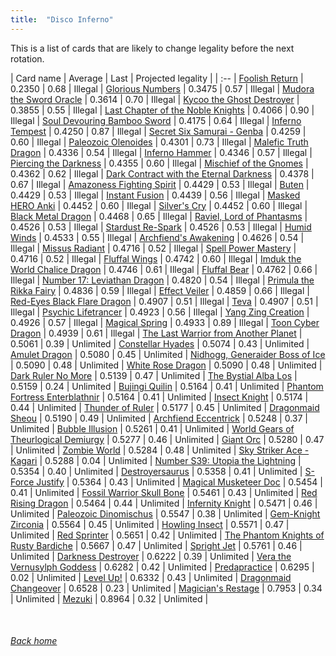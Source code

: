 ```yaml
---
title:  "Disco Inferno"
---
```


This is a list of cards that are likely to change legality before the next rotation.

| Card name | Average | Last | Projected legality |
| :-- |
[Foolish Return](https://db.ygoprodeck.com/card/?search=Foolish%20Return) | 0.2350 | 0.68 | Illegal |
[Glorious Numbers](https://db.ygoprodeck.com/card/?search=Glorious%20Numbers) | 0.3475 | 0.57 | Illegal |
[Mudora the Sword Oracle](https://db.ygoprodeck.com/card/?search=Mudora%20the%20Sword%20Oracle) | 0.3614 | 0.70 | Illegal |
[Kycoo the Ghost Destroyer](https://db.ygoprodeck.com/card/?search=Kycoo%20the%20Ghost%20Destroyer) | 0.3855 | 0.55 | Illegal |
[Last Chapter of the Noble Knights](https://db.ygoprodeck.com/card/?search=Last%20Chapter%20of%20the%20Noble%20Knights) | 0.4066 | 0.90 | Illegal |
[Soul Devouring Bamboo Sword](https://db.ygoprodeck.com/card/?search=Soul%20Devouring%20Bamboo%20Sword) | 0.4175 | 0.64 | Illegal |
[Inferno Tempest](https://db.ygoprodeck.com/card/?search=Inferno%20Tempest) | 0.4250 | 0.87 | Illegal |
[Secret Six Samurai - Genba](https://db.ygoprodeck.com/card/?search=Secret%20Six%20Samurai%20-%20Genba) | 0.4259 | 0.60 | Illegal |
[Paleozoic Olenoides](https://db.ygoprodeck.com/card/?search=Paleozoic%20Olenoides) | 0.4301 | 0.73 | Illegal |
[Malefic Truth Dragon](https://db.ygoprodeck.com/card/?search=Malefic%20Truth%20Dragon) | 0.4336 | 0.54 | Illegal |
[Inferno Hammer](https://db.ygoprodeck.com/card/?search=Inferno%20Hammer) | 0.4346 | 0.57 | Illegal |
[Piercing the Darkness](https://db.ygoprodeck.com/card/?search=Piercing%20the%20Darkness) | 0.4355 | 0.60 | Illegal |
[Mischief of the Gnomes](https://db.ygoprodeck.com/card/?search=Mischief%20of%20the%20Gnomes) | 0.4362 | 0.62 | Illegal |
[Dark Contract with the Eternal Darkness](https://db.ygoprodeck.com/card/?search=Dark%20Contract%20with%20the%20Eternal%20Darkness) | 0.4378 | 0.67 | Illegal |
[Amazoness Fighting Spirit](https://db.ygoprodeck.com/card/?search=Amazoness%20Fighting%20Spirit) | 0.4429 | 0.53 | Illegal |
[Buten](https://db.ygoprodeck.com/card/?search=Buten) | 0.4429 | 0.53 | Illegal |
[Instant Fusion](https://db.ygoprodeck.com/card/?search=Instant%20Fusion) | 0.4439 | 0.56 | Illegal |
[Masked HERO Anki](https://db.ygoprodeck.com/card/?search=Masked%20HERO%20Anki) | 0.4452 | 0.60 | Illegal |
[Silver's Cry](https://db.ygoprodeck.com/card/?search=Silver's%20Cry) | 0.4452 | 0.60 | Illegal |
[Black Metal Dragon](https://db.ygoprodeck.com/card/?search=Black%20Metal%20Dragon) | 0.4468 | 0.65 | Illegal |
[Raviel, Lord of Phantasms](https://db.ygoprodeck.com/card/?search=Raviel,%20Lord%20of%20Phantasms) | 0.4526 | 0.53 | Illegal |
[Stardust Re-Spark](https://db.ygoprodeck.com/card/?search=Stardust%20Re-Spark) | 0.4526 | 0.53 | Illegal |
[Humid Winds](https://db.ygoprodeck.com/card/?search=Humid%20Winds) | 0.4533 | 0.55 | Illegal |
[Archfiend's Awakening](https://db.ygoprodeck.com/card/?search=Archfiend's%20Awakening) | 0.4626 | 0.54 | Illegal |
[Missus Radiant](https://db.ygoprodeck.com/card/?search=Missus%20Radiant) | 0.4716 | 0.52 | Illegal |
[Spell Power Mastery](https://db.ygoprodeck.com/card/?search=Spell%20Power%20Mastery) | 0.4716 | 0.52 | Illegal |
[Fluffal Wings](https://db.ygoprodeck.com/card/?search=Fluffal%20Wings) | 0.4742 | 0.60 | Illegal |
[Imduk the World Chalice Dragon](https://db.ygoprodeck.com/card/?search=Imduk%20the%20World%20Chalice%20Dragon) | 0.4746 | 0.61 | Illegal |
[Fluffal Bear](https://db.ygoprodeck.com/card/?search=Fluffal%20Bear) | 0.4762 | 0.66 | Illegal |
[Number 17: Leviathan Dragon](https://db.ygoprodeck.com/card/?search=Number%2017:%20Leviathan%20Dragon) | 0.4820 | 0.54 | Illegal |
[Primula the Rikka Fairy](https://db.ygoprodeck.com/card/?search=Primula%20the%20Rikka%20Fairy) | 0.4836 | 0.59 | Illegal |
[Effect Veiler](https://db.ygoprodeck.com/card/?search=Effect%20Veiler) | 0.4859 | 0.66 | Illegal |
[Red-Eyes Black Flare Dragon](https://db.ygoprodeck.com/card/?search=Red-Eyes%20Black%20Flare%20Dragon) | 0.4907 | 0.51 | Illegal |
[Teva](https://db.ygoprodeck.com/card/?search=Teva) | 0.4907 | 0.51 | Illegal |
[Psychic Lifetrancer](https://db.ygoprodeck.com/card/?search=Psychic%20Lifetrancer) | 0.4923 | 0.56 | Illegal |
[Yang Zing Creation](https://db.ygoprodeck.com/card/?search=Yang%20Zing%20Creation) | 0.4926 | 0.57 | Illegal |
[Magical Spring](https://db.ygoprodeck.com/card/?search=Magical%20Spring) | 0.4933 | 0.89 | Illegal |
[Toon Cyber Dragon](https://db.ygoprodeck.com/card/?search=Toon%20Cyber%20Dragon) | 0.4939 | 0.61 | Illegal |
[The Last Warrior from Another Planet](https://db.ygoprodeck.com/card/?search=The%20Last%20Warrior%20from%20Another%20Planet) | 0.5061 | 0.39 | Unlimited |
[Constellar Hyades](https://db.ygoprodeck.com/card/?search=Constellar%20Hyades) | 0.5074 | 0.43 | Unlimited |
[Amulet Dragon](https://db.ygoprodeck.com/card/?search=Amulet%20Dragon) | 0.5080 | 0.45 | Unlimited |
[Nidhogg, Generaider Boss of Ice](https://db.ygoprodeck.com/card/?search=Nidhogg,%20Generaider%20Boss%20of%20Ice) | 0.5090 | 0.48 | Unlimited |
[White Rose Dragon](https://db.ygoprodeck.com/card/?search=White%20Rose%20Dragon) | 0.5090 | 0.48 | Unlimited |
[Dark Ruler No More](https://db.ygoprodeck.com/card/?search=Dark%20Ruler%20No%20More) | 0.5139 | 0.47 | Unlimited |
[The Bystial Alba Los](https://db.ygoprodeck.com/card/?search=The%20Bystial%20Alba%20Los) | 0.5159 | 0.24 | Unlimited |
[Bujingi Quilin](https://db.ygoprodeck.com/card/?search=Bujingi%20Quilin) | 0.5164 | 0.41 | Unlimited |
[Phantom Fortress Enterblathnir](https://db.ygoprodeck.com/card/?search=Phantom%20Fortress%20Enterblathnir) | 0.5164 | 0.41 | Unlimited |
[Insect Knight](https://db.ygoprodeck.com/card/?search=Insect%20Knight) | 0.5174 | 0.44 | Unlimited |
[Thunder of Ruler](https://db.ygoprodeck.com/card/?search=Thunder%20of%20Ruler) | 0.5177 | 0.45 | Unlimited |
[Dragonmaid Sheou](https://db.ygoprodeck.com/card/?search=Dragonmaid%20Sheou) | 0.5190 | 0.49 | Unlimited |
[Archfiend Eccentrick](https://db.ygoprodeck.com/card/?search=Archfiend%20Eccentrick) | 0.5248 | 0.37 | Unlimited |
[Bubble Illusion](https://db.ygoprodeck.com/card/?search=Bubble%20Illusion) | 0.5261 | 0.41 | Unlimited |
[World Gears of Theurlogical Demiurgy](https://db.ygoprodeck.com/card/?search=World%20Gears%20of%20Theurlogical%20Demiurgy) | 0.5277 | 0.46 | Unlimited |
[Giant Orc](https://db.ygoprodeck.com/card/?search=Giant%20Orc) | 0.5280 | 0.47 | Unlimited |
[Zombie World](https://db.ygoprodeck.com/card/?search=Zombie%20World) | 0.5284 | 0.48 | Unlimited |
[Sky Striker Ace - Kagari](https://db.ygoprodeck.com/card/?search=Sky%20Striker%20Ace%20-%20Kagari) | 0.5288 | 0.04 | Unlimited |
[Number S39: Utopia the Lightning](https://db.ygoprodeck.com/card/?search=Number%20S39:%20Utopia%20the%20Lightning) | 0.5354 | 0.40 | Unlimited |
[Destroyersaurus](https://db.ygoprodeck.com/card/?search=Destroyersaurus) | 0.5358 | 0.41 | Unlimited |
[S-Force Justify](https://db.ygoprodeck.com/card/?search=S-Force%20Justify) | 0.5364 | 0.43 | Unlimited |
[Magical Musketeer Doc](https://db.ygoprodeck.com/card/?search=Magical%20Musketeer%20Doc) | 0.5454 | 0.41 | Unlimited |
[Fossil Warrior Skull Bone](https://db.ygoprodeck.com/card/?search=Fossil%20Warrior%20Skull%20Bone) | 0.5461 | 0.43 | Unlimited |
[Red Rising Dragon](https://db.ygoprodeck.com/card/?search=Red%20Rising%20Dragon) | 0.5464 | 0.44 | Unlimited |
[Infernity Knight](https://db.ygoprodeck.com/card/?search=Infernity%20Knight) | 0.5471 | 0.46 | Unlimited |
[Paleozoic Dinomischus](https://db.ygoprodeck.com/card/?search=Paleozoic%20Dinomischus) | 0.5547 | 0.38 | Unlimited |
[Gem-Knight Zirconia](https://db.ygoprodeck.com/card/?search=Gem-Knight%20Zirconia) | 0.5564 | 0.45 | Unlimited |
[Howling Insect](https://db.ygoprodeck.com/card/?search=Howling%20Insect) | 0.5571 | 0.47 | Unlimited |
[Red Sprinter](https://db.ygoprodeck.com/card/?search=Red%20Sprinter) | 0.5651 | 0.42 | Unlimited |
[The Phantom Knights of Rusty Bardiche](https://db.ygoprodeck.com/card/?search=The%20Phantom%20Knights%20of%20Rusty%20Bardiche) | 0.5667 | 0.47 | Unlimited |
[Spright Jet](https://db.ygoprodeck.com/card/?search=Spright%20Jet) | 0.5761 | 0.46 | Unlimited |
[Darkness Destroyer](https://db.ygoprodeck.com/card/?search=Darkness%20Destroyer) | 0.6222 | 0.39 | Unlimited |
[Vera the Vernusylph Goddess](https://db.ygoprodeck.com/card/?search=Vera%20the%20Vernusylph%20Goddess) | 0.6282 | 0.42 | Unlimited |
[Predapractice](https://db.ygoprodeck.com/card/?search=Predapractice) | 0.6295 | 0.02 | Unlimited |
[Level Up!](https://db.ygoprodeck.com/card/?search=Level%20Up!) | 0.6332 | 0.43 | Unlimited |
[Dragonmaid Changeover](https://db.ygoprodeck.com/card/?search=Dragonmaid%20Changeover) | 0.6528 | 0.23 | Unlimited |
[Magician's Restage](https://db.ygoprodeck.com/card/?search=Magician's%20Restage) | 0.7953 | 0.34 | Unlimited |
[Mezuki](https://db.ygoprodeck.com/card/?search=Mezuki) | 0.8964 | 0.32 | Unlimited |

<br>

###### [Back home](index)